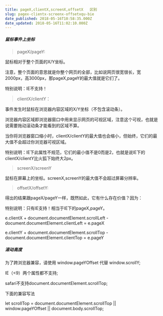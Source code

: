 ```yaml
---
title: pageX,clientX,screenX,offsetX   区别
slug: pagex-clientx-screenx-offsetxqu-bie
date_published: 2018-05-16T10:58:35.000Z
date_updated: 2018-05-16T11:02:10.000Z
---
```


##### 鼠标事件上坐标

> pageX/pageY:

鼠标相对于整个页面的X/Y坐标。

注意，整个页面的意思就是你整个网页的全部，比如说网页很宽很长，宽2000px，高3000px，那pageX,pageY的最大值就是它们了。

特别说明：IE不支持！

> clientX/clientY：

事件发生时鼠标在浏览器内容区域的X/Y坐标（不包含滚动条）。

浏览器内容区域即浏览器窗口中用来显示网页的可视区域，注意这个可视，也就是说需要拖动滚动条才能看到的区域不算。

当你将浏览器窗口缩小时，clientX/clientY的最大值也会缩小，但始终，它们的最大值不会超过你浏览器可视区域。

特别说明：IE下此属性不规范，它们的最小值不是0而是2，也就是说IE下的clientX/clientY比火狐下始终大2px。

> screenX/screenY

鼠标在屏幕上的坐标。screenX,screenY的最大值不会超过屏幕分辨率。

> offsetX/offsetY:

得出的结果跟pageX/pageY一样，既然如此，它有什么存在价值？因为：

特别说明：只有IE支持！相当于IE下的pageX,pageY。

e.clientX + document.documentElement.scrollLeft - document.documentElement.clientLeft = e.pageX

e.clientY + document.documentElement.scrollTop  - document.documentElement.clientTop = e.pageY

##### 滚动高度

为了跨浏览器兼容，请使用 window.pageYOffset 代替 window.scrollY;

IE（<9）两个属性都不支持;

safari不支持document.documentElement.scrollTop;

下面的兼容写法

let scrollTop = document.documentElement.scrollTop || window.pageYOffset || document.body.scrollTop;
